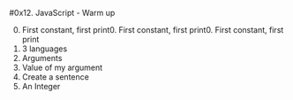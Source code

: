 #0x12. JavaScript - Warm up

0. First constant, first print0. First constant, first print0. First constant, first print
1. 3 languages
2. Arguments
3. Value of my argument
4. Create a sentence
5. An Integer
